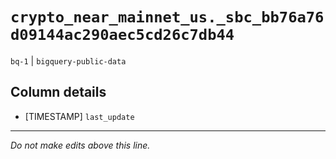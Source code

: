 # `crypto_near_mainnet_us._sbc_bb76a76d09144ac290aec5cd26c7db44`
`bq-1` | `bigquery-public-data`

## Column details
* [TIMESTAMP] `last_update`

-------------------------------------------------------------------------------
*Do not make edits above this line.*
